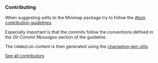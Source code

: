 ### Contributing

When suggesting edits to the Minimap package try to follow the [Atom contribution guidelines](https://github.com/atom/atom/blob/master/CONTRIBUTING.md).

Especially important is that the commits follow the conventions defined in the *Git Commit Messages* section of the guideline.

The `CHANGELOG` content is then generated using the [changelog-gen utils](https://github.com/abe33/changelog-gen).

[See all contributors](https://github.com/atom-minimap/minimap/graphs/contributors)
